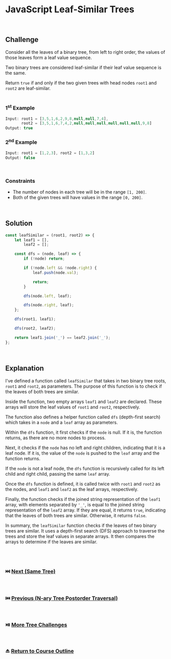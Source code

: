 # JavaScript Leaf-Similar Trees
<br/>

## Challenge
Consider all the leaves of a binary tree, from left to right order, the values of those leaves form a leaf value sequence.

Two binary trees are considered leaf-similar if their leaf value sequence is the same.

Return `true` if and only if the two given trees with head nodes `root1` and `root2` are leaf-similar.
<br/>
<br/>

### 1<sup>st</sup> Example

```JavaScript
Input: root1 = [3,5,1,6,2,9,8,null,null,7,4], 
       root2 = [3,5,1,6,7,4,2,null,null,null,null,null,null,9,8]
Output: true
```

### 2<sup>nd</sup> Example

```JavaScript
Input: root1 = [1,2,3], root2 = [1,3,2]
Output: false
```

<br/>

### Constraints

- The number of nodes in each tree will be in the range `[1, 200]`.
- Both of the given trees will have values in the range `[0, 200]`.

<br/>

## Solution

```JavaScript
const leafSimilar = (root1, root2) => {
    let leaf1 = [],
        leaf2 = [];

    const dfs = (node, leaf) => {
        if (!node) return;

        if (!node.left && !node.right) {
            leaf.push(node.val);

            return;
        }

        dfs(node.left, leaf);

        dfs(node.right, leaf);
    };

    dfs(root1, leaf1);

    dfs(root2, leaf2);

    return leaf1.join('_') == leaf2.join('_');
};
```

<br/>

## Explanation

I've defined a function called `leafSimilar` that takes in two binary tree roots, `root1` and `root2`, as parameters. The purpose of this function is to check if the leaves of both trees are similar.
<br/>

Inside the function, two empty arrays `leaf1` and `leaf2` are declared. These arrays will store the leaf values of `root1` and `root2`, respectively.
<br/>

The function also defines a helper function called `dfs` (depth-first search) which takes in a `node` and a `leaf` array as parameters.
<br/>

Within the `dfs` function, it first checks if the `node` is null. If it is, the function returns, as there are no more nodes to process.
<br/>

Next, it checks if the `node` has no left and right children, indicating that it is a leaf node. If it is, the value of the `node` is pushed to the `leaf` array and the function returns.
<br/>

If the `node` is not a leaf node, the `dfs` function is recursively called for its left child and right child, passing the same `leaf` array.
<br/>

Once the `dfs` function is defined, it is called twice with `root1` and `root2` as the nodes, and `leaf1` and `leaf2` as the leaf arrays, respectively.
<br/>

Finally, the function checks if the joined string representation of the `leaf1` array, with elements separated by `'_'`, is equal to the joined string representation of the `leaf2` array. If they are equal, it returns `true`, indicating that the leaves of both trees are similar. Otherwise, it returns `false`.
<br/>

In summary, the `leafSimilar` function checks if the leaves of two binary trees are similar. It uses a depth-first search (DFS) approach to traverse the trees and store the leaf values in separate arrays. It then compares the arrays to determine if the leaves are similar.
<br/>
<br/>
<br/>
<br/>

### :next_track_button: [Next (Same Tree)][Next]
<br/>

### :previous_track_button: [Previous (N-ary Tree Postorder Traversal)][Previous]
<br/>

### :play_or_pause_button: [More Tree Challenges][More]
<br/>

### :eject_button: [Return to Course Outline][Return]
<br/>

[Next]: https://github.com/Superklok/JavaScriptTrees/blob/main/JavaScriptSameTree.md
[Previous]: https://github.com/Superklok/JavaScriptTrees/blob/main/JavaScriptNaryTreePostorderTraversal.md
[More]: https://github.com/Superklok/JavaScriptTrees
[Return]: https://github.com/Superklok/LearnJavaScript